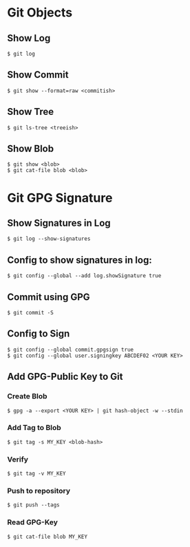 # Git Objects

## Show Log

```
$ git log
```

## Show Commit

```
$ git show --format=raw <commitish>
```

## Show Tree

```
$ git ls-tree <treeish>
```

## Show Blob

```
$ git show <blob>
$ git cat-file blob <blob>
```

# Git GPG Signature

## Show Signatures in Log

```
$ git log --show-signatures
```

## Config to show signatures in log:

```
$ git config --global --add log.showSignature true
```

## Commit using GPG

```
$ git commit -S
```

## Config to Sign

```
$ git config --global commit.gpgsign true
$ git config --global user.signingkey ABCDEF02 <YOUR KEY>
```

## Add GPG-Public Key to Git

### Create Blob

```
$ gpg -a --export <YOUR KEY> | git hash-object -w --stdin
```

### Add Tag to Blob

```
$ git tag -s MY_KEY <blob-hash>
```

### Verify

```
$ git tag -v MY_KEY
```

### Push to repository

```
$ git push --tags
```

### Read GPG-Key
```
$ git cat-file blob MY_KEY
```
